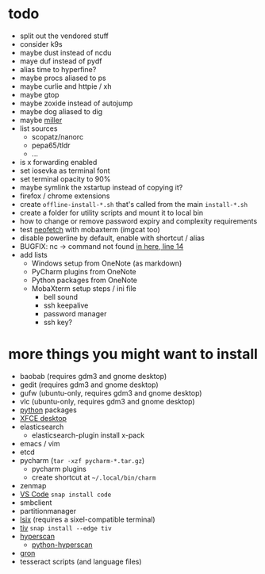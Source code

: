 # todo

* split out the vendored stuff
* consider k9s
* maybe dust instead of ncdu
* maye duf instead of pydf
* alias time to hyperfine?
* maybe procs aliased to ps
* maybe curlie and httpie / xh
* maybe gtop
* maybe zoxide instead of autojump
* maybe dog aliased to dig
* maybe [miller](https://github.com/johnkerl/miller)
* list sources
    * scopatz/nanorc
    * pepa65/tldr
    * ...
* is x forwarding enabled
* set iosevka as terminal font
* set terminal opacity to 90%
* maybe symlink the xstartup instead of copying it?
* firefox / chrome extensions
* create `offline-install-*.sh` that's called from the main `install-*.sh`
* create a folder for utility scripts and mount it to local bin
* how to change or remove password expiry and complexity requirements
* test [neofetch](https://github.com/dylanaraps/neofetch) with mobaxterm (imgcat too)
* disable powerline by default, enable with shortcut / alias
* BUGFIX: nc -> command not found [in here, line 14](install-rhel.sh)
* add lists
    * Windows setup from OneNote (as markdown)
    * PyCharm plugins from OneNote
    * Python packages from OneNote
    * MobaXterm setup steps / ini file
        * bell sound
        * ssh keepalive
        * password manager
        * ssh key?

# more things you might want to install

* baobab (requires gdm3 and gnome desktop)
* gedit (requires gdm3 and gnome desktop)
* gufw (ubuntu-only, requires gdm3 and gnome desktop)
* vlc (ubuntu-only, requires gdm3 and gnome desktop)
* [python](#set-up-python) packages
* [XFCE desktop](#xfce)
* elasticsearch
    * elasticsearch-plugin install x-pack
* emacs / vim
* etcd
* pycharm (`tar -xzf pycharm-*.tar.gz`)
    * pycharm plugins
    * create shortcut at `~/.local/bin/charm`
* zenmap
* [VS Code](https://code.visualstudio.com/docs/setup/linux)
  `snap install code`
* smbclient
* partitionmanager
* [lsix](https://github.com/hackerb9/lsix)
  (requires a sixel-compatible terminal)
* [tiv](https://github.com/stefanhaustein/TerminalImageViewer)
  `snap install --edge tiv`
* [hyperscan](https://www.hyperscan.io/downloads/)
    * [python-hyperscan](https://python-hyperscan.readthedocs.io/en/latest/)
* [gron](https://github.com/tomnomnom/gron)
* tesseract scripts (and language files)
